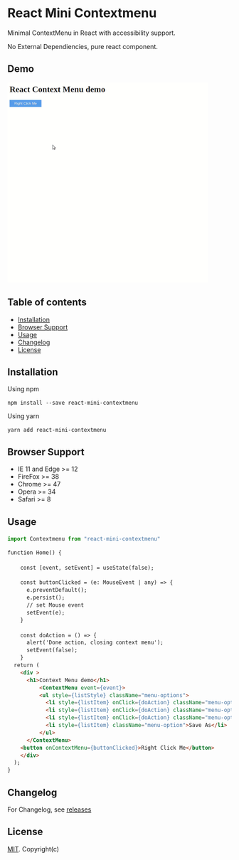 # React Mini Contextmenu

Minimal ContextMenu in React with accessibility support. 

No External Dependiencies, pure react component. 

## Demo

![Alt Text](https://raw.githubusercontent.com/HunterJS-bit/react-mini-contextmenu/master/images/ReactContextDemo.gif)

## Table of contents

 - [Installation](#installation)
 - [Browser Support](#browser-support)
 - [Usage](#Usage)
 - [Changelog](#changelog)
 - [License](#license)
 
## Installation

Using npm

```
npm install --save react-mini-contextmenu
```

Using yarn

```
yarn add react-mini-contextmenu
```
## Browser Support
- IE 11 and Edge >= 12
- FireFox >= 38
- Chrome >= 47
- Opera >= 34
- Safari >= 8

## Usage

```js
import Contextmenu from "react-mini-contextmenu"
```

```html
function Home() {

    const [event, setEvent] = useState(false);

    const buttonClicked = (e: MouseEvent | any) => {
      e.preventDefault();
      e.persist();
      // set Mouse event 
      setEvent(e);
    }

    const doAction = () => {
      alert('Done action, closing context menu');
      setEvent(false);
    }
  return (
    <div >
      <h1>Context Menu demo</h1>
      	  <ContextMenu event={event}> 
          <ul style={listStyle} className="menu-options">
            <li style={listItem} onClick={doAction} className="menu-option">Back</li>
            <li style={listItem} onClick={doAction} className="menu-option">Reload</li>
            <li style={listItem} onClick={doAction} className="menu-option">Save</li>
            <li style={listItem} className="menu-option">Save As</li>
          </ul>
	  </ContextMenu>
    <button onContextMenu={buttonClicked}>Right Click Me</button>
    </div>
  );
}
```

## Changelog

For Changelog, see [releases]()

## License

[MIT](./LICENSE.md). Copyright(c)